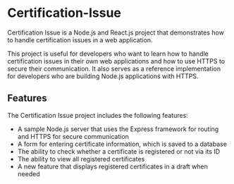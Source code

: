 # Certification-Issue

Certification Issue is a Node.js and React.js project that demonstrates how to handle certification issues in a web application.

This project is useful for developers who want to learn how to handle certification issues in their 
own web applications and how to use HTTPS to secure their communication. It also serves as a reference 
implementation for developers who are building Node.js applications with HTTPS.

## Features

The Certification Issue project includes the following features:

- A sample Node.js server that uses the Express framework for routing and HTTPS for secure communication
- A form for entering certificate information, which is saved to a database
- The ability to check whether a certificate is registered or not via its ID
- The ability to view all registered certificates
- A new feature that displays registered certificates in a draft when needed
